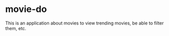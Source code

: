 # movie-do
This is an application about movies to view trending movies, be able to filter them, etc.
